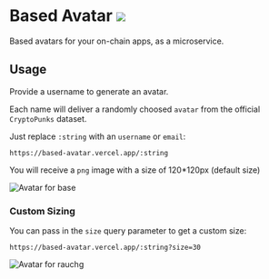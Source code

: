 # Based Avatar ![](https://based-avatar.vercel.app/base?size=20)

Based avatars for your on-chain apps, as a microservice.

## Usage

Provide a username to generate an avatar.

Each name will deliver a randomly choosed `avatar` from the official `CryptoPunks` dataset.

Just replace `:string` with an `username` or `email`:

```
https://based-avatar.vercel.app/:string
```

You will receive a `png` image with a size of 120\*120px (default size)

![Avatar for base](https://based-avatar.vercel.app/base)

### Custom Sizing

You can pass in the `size` query parameter to get a custom size:

```
https://based-avatar.vercel.app/:string?size=30
```

![Avatar for rauchg](https://based-avatar.vercel.app/base?size=30)
